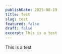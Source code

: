```yaml
---
publishDate: 2025-08-19
title: Test
slug: test
featured: false
draft: false
excerpt: This is a test
---
```

This is a test